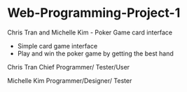 # Web-Programming-Project-1
Chris Tran and Michelle Kim - Poker Game card interface

- Simple card game interface
- Play and win the poker game by getting the best hand

Chris Tran
Chief Programmer/ Tester/User

Michelle Kim
Programmer/Designer/ Tester 

